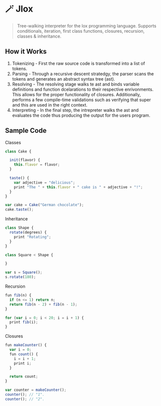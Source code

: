 # 🪄 Jlox

> Tree-walking interpreter for the lox programming language. Supports conditionals, iteration, first class functions, closures, recursion, classes & inheritance.

## How it Works

1. Tokenizing - First the raw source code is transformed into a list of tokens.
2. Parsing - Through a recursive descent stratedgy, the parser scans the tokens and generates an abstract syntax tree (ast).
3. Resolving - The resolving stage walks te ast and binds variable definitions and function dcelarations to their respective enrivonments. This allows for the proper functionality of closures. Additionally, performs a few compile-time validations such as verifying that super and this are used in the right context.
4. Interpreting - In the final step, the intrepreter walks the ast and evaluates the code thus producing the output for the users program.

## Sample Code

Classes

```javascript
class Cake {

  init(flavor) {
    this.flavor = flavor;
  }

  taste() {
    var adjective = "delicious";
    print "The " + this.flavor + " cake is " + adjective + "!";
  }
}

var cake = Cake("German chocolate");
cake.taste();
```

Inheritance

```javascript
class Shape {
  rotate(degrees) {
    print "Rotating";
  }
}

class Square < Shape {

}

var s = Square();
s.rotate(180);
```

Recursion

```javascript
fun fib(n) {
  if (n <= 1) return n;
  return fib(n - 2) + fib(n - 1);
}

for (var i = 0; i < 20; i = i + 1) {
  print fib(i);
}
```

Closures

```javascript
fun makeCounter() {
  var i = 0;
  fun count() {
    i = i + 1;
    print i;
  }

  return count;
}

var counter = makeCounter();
counter(); // "1".
counter(); // "2".
```
